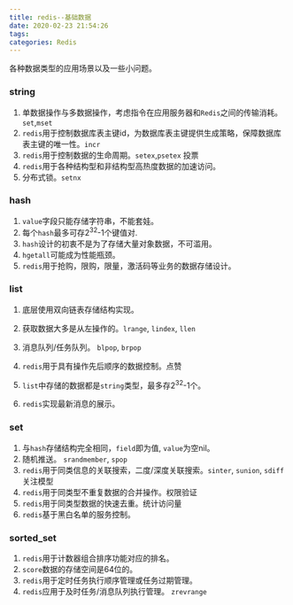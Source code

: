 ```yaml
---
title: redis--基础数据
date: 2020-02-23 21:54:26
tags: 
categories: Redis
---
```


各种数据类型的应用场景以及一些小问题。

<!--more-->

### string

1. 单数据操作与多数据操作，考虑指令在应用服务器和`Redis`之间的传输消耗。`set`,`mset`
2. `redis`用于控制数据库表主键id，为数据库表主键提供生成策略，保障数据库表主键的唯一性。`incr`
3. `redis`用于控制数据的生命周期。`setex`,`psetex` 投票
4. `redis`用于各种结构型和非结构型高热度数据的加速访问。
5. 分布式锁。`setnx`

### hash

1. `value`字段只能存储字符串，不能套娃。
2. 每个`hash`最多可存2<sup>32</sup>-1个键值对.
3. `hash`设计的初衷不是为了存储大量对象数据，不可滥用。
4. `hgetall`可能成为性能瓶颈。
5. `redis`用于抢购，限购，限量，激活码等业务的数据存储设计。

### list

1. 底层使用双向链表存储结构实现。

2. 获取数据大多是从左操作的。`lrange`, `lindex`, `llen`

3. 消息队列/任务队列。 `blpop`, `brpop`

4. `redis`用于具有操作先后顺序的数据控制。点赞

5. `list`中存储的数据都是`string`类型，最多存2<sup>32</sup>-1个。

6. `redis`实现最新消息的展示。

### set

1. 与`hash`存储结构完全相同，`field`即为值, `value`为空nil。
2. 随机推送。 `srandmember`, `spop`
3. `redis`用于同类信息的关联搜索，二度/深度关联搜索。`sinter`, `sunion`, `sdiff` 关注模型
4. `redis`用于同类型不重复数据的合并操作。权限验证
5. `redis`用于同类型数据的快速去重。统计访问量
6. `redis`基于黑白名单的服务控制。

### sorted_set

1. `redis`用于计数器组合排序功能对应的排名。 
2. `score`数据的存储空间是64位的。
3. `redis`用于定时任务执行顺序管理或任务过期管理。
4. `redis`应用于及时任务/消息队列执行管理。 `zrevrange` 


